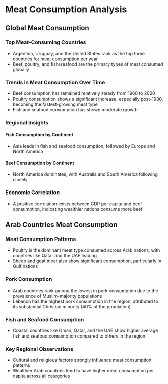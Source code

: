 # Meat Consumption Analysis

## Global Meat Consumption

### Top Meat-Consuming Countries
- Argentina, Uruguay, and the United States rank as the top three countries for meat consumption per year
- Beef, poultry, and fish/seafood are the primary types of meat consumed globally

### Trends in Meat Consumption Over Time
- Beef consumption has remained relatively steady from 1960 to 2020
- Poultry consumption shows a significant increase, especially post-1980, becoming the fastest-growing meat type
- Fish and seafood consumption has shown moderate growth

### Regional Insights
#### Fish Consumption by Continent
- Asia leads in fish and seafood consumption, followed by Europe and North America

#### Beef Consumption by Continent
- North America dominates, with Australia and South America following closely

### Economic Correlation
- A positive correlation exists between GDP per capita and beef consumption, indicating wealthier nations consume more beef

## Arab Countries Meat Consumption

### Meat Consumption Patterns
- Poultry is the dominant meat type consumed across Arab nations, with countries like Qatar and the UAE leading
- Sheep and goat meat also show significant consumption, particularly in Gulf nations

### Pork Consumption
- Arab countries rank among the lowest in pork consumption due to the prevalence of Muslim-majority populations
- Lebanon has the highest pork consumption in the region, attributed to its substantial Christian minority (40% of the population)

### Fish and Seafood Consumption
- Coastal countries like Oman, Qatar, and the UAE show higher average fish and seafood consumption compared to others in the region

### Key Regional Observations
- Cultural and religious factors strongly influence meat consumption patterns
- Wealthier Arab countries tend to have higher meat consumption per capita across all categories
